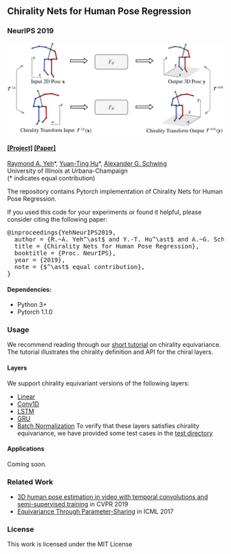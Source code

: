 ## Chirality Nets for Human Pose Regression
### NeurIPS 2019
<img src='./assets/intro.jpg' width=600>

#### [[Project]](http://chiralitynets.web.illinois.edu/) [[Paper]](https://arxiv.org/abs/1911.00029)

[Raymond A. Yeh](http://www.isle.illinois.edu/~yeh17/index.html)&ast;,
[Yuan-Ting Hu](https://sites.google.com/view/yuantinghu)&ast;, [Alexander G. Schwing](http://www.alexander-schwing.de/)<br/>
University of Illinois at Urbana-Champaign<br/>
(* indicates equal contribution)

The repository contains Pytorch implementation of Chirality Nets for Human Pose Regression.

If you used this code for your experiments or found it helpful, please consider citing the following paper:

<pre>
@inproceedings{YehNeurIPS2019,
  author = {R.~A. Yeh^\ast$ and Y.-T. Hu^\ast$ and A.~G. Schwing},
  title = {Chirality Nets for Human Pose Regression},
  booktitle = {Proc. NeurIPS},
  year = {2019},
  note = {$^\ast$ equal contribution},
}
</pre>

#### Dependencies:
* Python 3+
* Pytorch 1.1.0

### Usage
We recommend reading through our [short tutorial](./demo/equivariance_tutorial.ipynb) on chirality equivariance. The tutorial illustrates the chirality definition and API for the chiral layers.

#### Layers
We support chirality equivariant versions of the following layers:
* [Linear](./pose_chiral/chiral_layers/chiral_linear.py)
* [Conv1D](./pose_chiral/chiral_layers/chiral_conv1d.py)
* [LSTM](./pose_chiral/chiral_layers/chiral_lstm.py)
* [GRU](./pose_chiral/chiral_layers/chiral_gru.py)
* [Batch Normalization](./pose_chiral/chiral_layers/chiral_batch_norm1d.py)
To verify that these layers satisfies chirality equivariance, we have provided some test cases in the [test directory](./tests)

#### Applications
Coming soon.


### Related Work
* [3D human pose estimation in video with temporal convolutions and semi-supervised training](https://arxiv.org/abs/1811.11742) in CVPR 2019
* [Equivariance Through Parameter-Sharing](https://arxiv.org/abs/1702.08389) in ICML 2017

### License
This work is licensed under the MIT License
